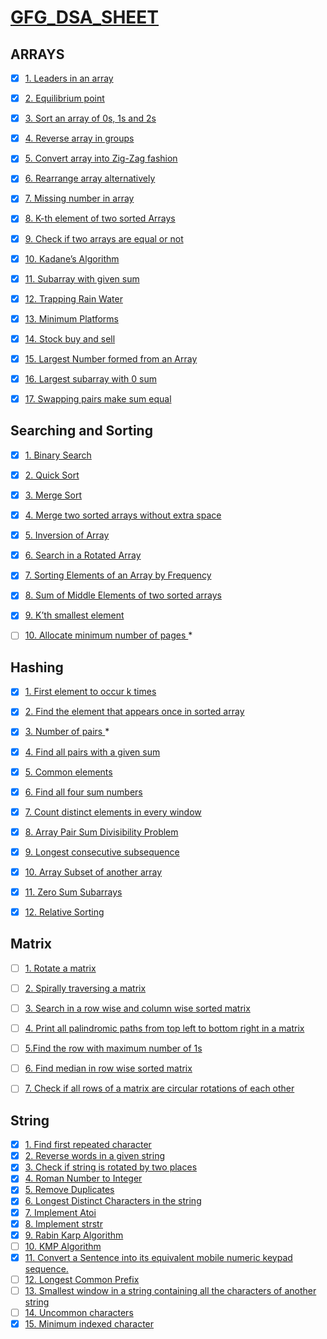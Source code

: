 # [GFG_DSA_SHEET](https://www.geeksforgeeks.org/sde-sheet-a-complete-guide-for-sde-preparation/)

## ARRAYS

- [x] [1. Leaders in an array](https://practice.geeksforgeeks.org/problems/leaders-in-an-array/0)
- [x] [2. Equilibrium point ](https://practice.geeksforgeeks.org/problems/equilibrium-point/0)
- [x] [3. Sort an array of 0s, 1s and 2s ](https://practice.geeksforgeeks.org/problems/sort-an-array-of-0s-1s-and-2s/0)
- [x] [4. Reverse array in groups](https://practice.geeksforgeeks.org/problems/reverse-array-in-groups/0)
- [x] [5. Convert array into Zig-Zag fashion ](https://practice.geeksforgeeks.org/problems/convert-array-into-zig-zag-fashion/0)
- [x] [6. Rearrange array alternatively ](https://practice.geeksforgeeks.org/problems/-rearrange-array-alternately/0/)
- [x] [7. Missing number in array](https://practice.geeksforgeeks.org/problems/missing-number-in-array/0)
- [x] [8. K-th element of two sorted Arrays ](https://practice.geeksforgeeks.org/problems/k-th-element-of-two-sorted-array/0)
- [x] [9. Check if two arrays are equal or not ](https://practice.geeksforgeeks.org/problems/check-if-two-arrays-are-equal-or-not/0)
- [x] [10. Kadane’s Algorithm ](https://practice.geeksforgeeks.org/problems/kadanes-algorithm/0)
- [x] [11. Subarray with given sum](https://practice.geeksforgeeks.org/problems/subarray-with-given-sum/0)
- [x] [12. Trapping Rain Water](https://practice.geeksforgeeks.org/problems/trapping-rain-water/0)
- [x] [13. Minimum Platforms](https://practice.geeksforgeeks.org/problems/minimum-platforms/0)
- [x] [14. Stock buy and sell](https://practice.geeksforgeeks.org/problems/stock-buy-and-sell/0)
- [x] [15. Largest Number formed from an Array ](https://practice.geeksforgeeks.org/problems/largest-number-formed-from-an-array/0)
- [x] [16. Largest subarray with 0 sum ](https://practice.geeksforgeeks.org/problems/largest-subarray-with-0-sum/1)
- [x] [17. Swapping pairs make sum equal](https://practice.geeksforgeeks.org/problems/swapping-pairs-make-sum-equal/0)


## Searching and Sorting

- [x] [1. Binary Search](https://practice.geeksforgeeks.org/problems/binary-search/1)
- [x] [2. Quick Sort ](https://practice.geeksforgeeks.org/problems/quick-sort/1)
- [x] [3. Merge Sort ](https://practice.geeksforgeeks.org/problems/merge-sort/1)
- [x] [4. Merge two sorted arrays without extra space](https://practice.geeksforgeeks.org/problems/merge-two-sorted-arrays/0/)
- [x] [5. Inversion of Array ](https://practice.geeksforgeeks.org/problems/inversion-of-array/0/)
- [x] [6. Search in a Rotated Array ](https://practice.geeksforgeeks.org/problems/search-in-a-rotated-array/0)
- [x] [7. Sorting Elements of an Array by Frequency ](https://practice.geeksforgeeks.org/problems/sorting-elements-of-an-array-by-frequency/0)
- [x] [8. Sum of Middle Elements of two sorted arrays ](https://practice.geeksforgeeks.org/problems/sum-of-middle-elements-of-two-sorted-arrays/0)
- [x] [9. K’th smallest element ](https://practice.geeksforgeeks.org/problems/kth-smallest-element/0)
- [ ] [10. Allocate minimum number of pages ](https://practice.geeksforgeeks.org/problems/allocate-minimum-number-of-pages0937/1/) *


## Hashing

- [x] [1. First element to occur k times](https://practice.geeksforgeeks.org/problems/first-element-to-occur-k-times/0)
- [x] [2. Find the element that appears once in sorted array ](https://practice.geeksforgeeks.org/problems/find-the-element-that-appears-once-in-sorted-array/0)
- [x] [3. Number of pairs ](https://practice.geeksforgeeks.org/problems/number-of-pairs/0/) *
- [x] [4. Find all pairs with a given sum](https://practice.geeksforgeeks.org/problems/find-all-pairs-whose-sum-is-x/0)
- [x] [5. Common elements ](https://practice.geeksforgeeks.org/problems/common-elements/0)
- [x] [6. Find all four sum numbers ](https://practice.geeksforgeeks.org/problems/find-all-four-sum-numbers/0)
- [x] [7. Count distinct elements in every window ](https://practice.geeksforgeeks.org/problems/count-distinct-elements-in-every-window/1)
- [x] [8. Array Pair Sum Divisibility Problem](https://practice.geeksforgeeks.org/problems/array-pair-sum-divisibility-problem/0)
- [x] [9. Longest consecutive subsequence ](https://practice.geeksforgeeks.org/problems/longest-consecutive-subsequence/0)
- [x] [10. Array Subset of another array ](https://practice.geeksforgeeks.org/problems/array-subset-of-another-array/0)
- [x] [11. Zero Sum Subarrays ](https://practice.geeksforgeeks.org/problems/zero-sum-subarrays/0)
- [x] [12. Relative Sorting ](https://practice.geeksforgeeks.org/problems/relative-sorting/0)


## Matrix

- [ ] [1. Rotate a matrix](https://practice.geeksforgeeks.org/problems/rotate-matrix-elements-clockwise2336/1)
- [ ] [2. Spirally traversing a matrix](https://practice.geeksforgeeks.org/problems/spirally-traversing-a-matrix-1587115621/1/)
- [ ] [3. Search in a row wise and column wise sorted matrix](https://practice.geeksforgeeks.org/problems/search-in-a-matrix-1587115621/1/)
- [ ] [4. Print all palindromic paths from top left to bottom right in a matrix](https://www.geeksforgeeks.org/print-palindromic-paths-top-left-bottom-right-matrix/)
- [ ] [5.Find the row with maximum number of 1s](https://practice.geeksforgeeks.org/problems/maximum-no-of-1s-row3027/1/)
- [ ] [6. Find median in row wise sorted matrix](https://practice.geeksforgeeks.org/problems/median-in-a-row-wise-sorted-matrix1527/1/)
- [ ] [7. Check if all rows of a matrix are circular rotations of each other](https://www.geeksforgeeks.org/check-rows-matrix-circular-rotations/)


## String

- [x] [1. Find first repeated character](https://practice.geeksforgeeks.org/problems/find-first-repeated-character/1)
- [x] [2. Reverse words in a given string](https://practice.geeksforgeeks.org/problems/reverse-words-in-a-given-string/0)
- [x] [3. Check if string is rotated by two places](https://practice.geeksforgeeks.org/problems/check-if-string-is-rotated-by-two-places/0)
- [x] [4. Roman Number to Integer](https://practice.geeksforgeeks.org/problems/roman-number-to-integer/0)
- [x] [5. Remove Duplicates](https://practice.geeksforgeeks.org/problems/remove-duplicates/0)
- [x] [6. Longest Distinct Characters in the string](https://practice.geeksforgeeks.org/problems/implement-atoi/1)
- [x] [7. Implement Atoi](https://practice.geeksforgeeks.org/problems/implement-atoi/1)
- [x] [8. Implement strstr](https://practice.geeksforgeeks.org/problems/implement-strstr/1)
- [x] [9. Rabin Karp Algorithm](https://practice.geeksforgeeks.org/problems/31272eef104840f7430ad9fd1d43b434a4b9596b/1/)
- [ ] [10. KMP Algorithm](https://practice.geeksforgeeks.org/problems/longest-prefix-suffix2527/1)
- [x] [11. Convert a Sentence into its equivalent mobile numeric keypad sequence.](https://practice.geeksforgeeks.org/problems/convert-a-sentence-into-its-equivalent-mobile-numeric-keypad-sequence/0)
- [ ] [12. Longest Common Prefix](https://practice.geeksforgeeks.org/problems/longest-common-prefix-in-an-array/0)
- [ ] [13. Smallest window in a string containing all the characters of another string](https://practice.geeksforgeeks.org/problems/smallest-window-in-a-string-containing-all-the-characters-of-another-string/0)
- [ ] [14. Uncommon characters](https://practice.geeksforgeeks.org/problems/uncommon-characters/0)
- [x] [15. Minimum indexed character](https://practice.geeksforgeeks.org/problems/minimum-indexed-character/0)
